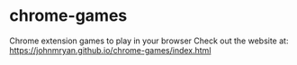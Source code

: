 # chrome-games
Chrome extension games to play in your browser
Check out the website at: https://johnmryan.github.io/chrome-games/index.html
